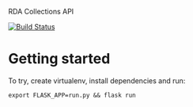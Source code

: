 RDA Collections API

[![Build Status](https://travis-ci.org/RDACollectionsWG/tufts-implementation.svg?branch=master)](https://travis-ci.org/RDACollectionsWG/tufts-implementation)

# Getting started
To try, create virtualenv, install dependencies and run:


```
export FLASK_APP=run.py && flask run
```
